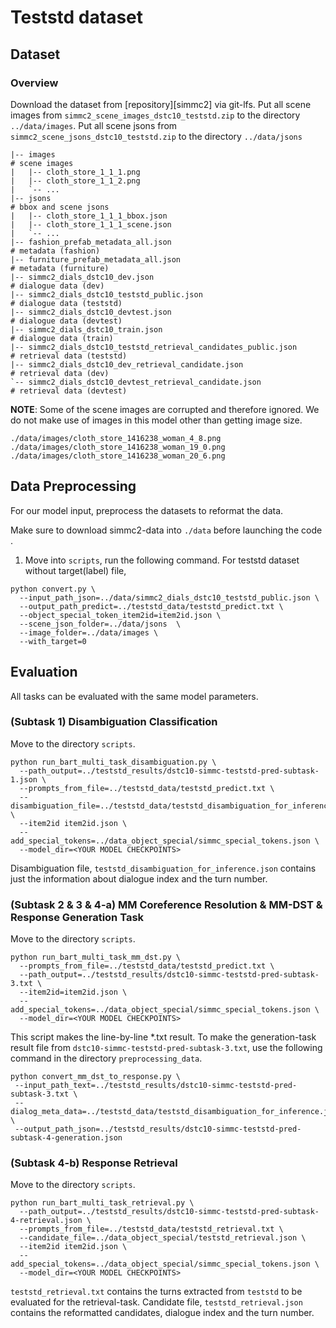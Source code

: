 # Teststd dataset 

## Dataset
### Overview
Download the dataset from [repository][simmc2] via git-lfs. Put all scene images from `simmc2_scene_images_dstc10_teststd.zip` to the directory `../data/images`. Put all scene jsons from `simmc2_scene_jsons_dstc10_teststd.zip` to the directory `../data/jsons`

```
|-- images                                                              # scene images
|   |-- cloth_store_1_1_1.png
|   |-- cloth_store_1_1_2.png
|   `-- ...
|-- jsons                                                               # bbox and scene jsons
|   |-- cloth_store_1_1_1_bbox.json
|   |-- cloth_store_1_1_1_scene.json
|   `-- ...
|-- fashion_prefab_metadata_all.json                                    # metadata (fashion)
|-- furniture_prefab_metadata_all.json                                  # metadata (furniture)
|-- simmc2_dials_dstc10_dev.json                                        # dialogue data (dev)
|-- simmc2_dials_dstc10_teststd_public.json                             # dialogue data (teststd)
|-- simmc2_dials_dstc10_devtest.json                                    # dialogue data (devtest)
|-- simmc2_dials_dstc10_train.json                                      # dialogue data (train)
|-- simmc2_dials_dstc10_teststd_retrieval_candidates_public.json        # retrieval data (teststd)
|-- simmc2_dials_dstc10_dev_retrieval_candidate.json                    # retrieval data (dev)
`-- simmc2_dials_dstc10_devtest_retrieval_candidate.json                # retrieval data (devtest)
```

**NOTE**: Some of the scene images are corrupted and therefore ignored. We do not make use of images in this model other than getting image size.
```
./data/images/cloth_store_1416238_woman_4_8.png
./data/images/cloth_store_1416238_woman_19_0.png
./data/images/cloth_store_1416238_woman_20_6.png
```

## **Data Preprocessing**
For our model input, preprocess the datasets to reformat the data. 

Make sure to download simmc2-data into `./data` before launching the code .
1. Move into `scripts`, run the following command.
For teststd dataset without target(label) file,
```shell
python convert.py \
  --input_path_json=../data/simmc2_dials_dstc10_teststd_public.json \
  --output_path_predict=../teststd_data/teststd_predict.txt \
  --object_special_token_item2id=item2id.json \
  --scene_json_folder=../data/jsons  \
  --image_folder=../data/images \
  --with_target=0
```

## **Evaluation**
All tasks can be evaluated with the same model parameters.

### **(Subtask 1) Disambiguation Classification**

Move to the directory `scripts`.

```shell
python run_bart_multi_task_disambiguation.py \
  --path_output=../teststd_results/dstc10-simmc-teststd-pred-subtask-1.json \
  --prompts_from_file=../teststd_data/teststd_predict.txt \
  --disambiguation_file=../teststd_data/teststd_disambiguation_for_inference.json \
  --item2id item2id.json \
  --add_special_tokens=../data_object_special/simmc_special_tokens.json \
  --model_dir=<YOUR MODEL CHECKPOINTS> 
```

Disambiguation file, `teststd_disambiguation_for_inference.json` contains just the information about dialogue index and the turn number.

### **(Subtask 2 & 3 & 4-a) MM Coreference Resolution & MM-DST & Response Generation Task** 

Move to the directory `scripts`.

```shell
python run_bart_multi_task_mm_dst.py \
  --prompts_from_file=../teststd_data/teststd_predict.txt \
  --path_output=../teststd_results/dstc10-simmc-teststd-pred-subtask-3.txt \
  --item2id=item2id.json \
  --add_special_tokens=../data_object_special/simmc_special_tokens.json \
  --model_dir=<YOUR MODEL CHECKPOINTS>
```
 
This script makes the line-by-line *.txt result. To make the generation-task result file from `dstc10-simmc-teststd-pred-subtask-3.txt`, use the following command in the directory `preprocessing_data`. 

 ```shell
python convert_mm_dst_to_response.py \
  --input_path_text=../teststd_results/dstc10-simmc-teststd-pred-subtask-3.txt \
  --dialog_meta_data=../teststd_data/teststd_disambiguation_for_inference.json \
  --output_path_json=../teststd_results/dstc10-simmc-teststd-pred-subtask-4-generation.json
```

### **(Subtask 4-b) Response Retrieval**

Move to the directory `scripts`.

```shell
python run_bart_multi_task_retrieval.py \
  --path_output=../teststd_results/dstc10-simmc-teststd-pred-subtask-4-retrieval.json \
  --prompts_from_file=../teststd_data/teststd_retrieval.txt \
  --candidate_file=../data_object_special/teststd_retrieval.json \
  --item2id item2id.json \
  --add_special_tokens=../data_object_special/simmc_special_tokens.json \
  --model_dir=<YOUR MODEL CHECKPOINTS>
```

`teststd_retrieval.txt` contains the turns extracted from `teststd` to be evaluated for the retrieval-task.
Candidate file, `teststd_retrieval.json` contains the reformatted candidates, dialogue index and the turn number.

